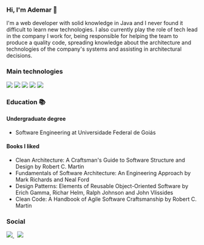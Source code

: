 ### Hi, I'm Ademar 👋

I'm a web developer with solid knowledge in Java and I never found it difficult to learn new technologies. I also currently play the role of tech lead in the company I work for, being responsible for helping the team to produce a quality code, spreading knowledge about the architecture and technologies of the company's systems and assisting in architectural decisions.

### Main technologies

![](https://img.shields.io/badge/OS-Linux-informational?style=flat&logo=linux&logoColor=white&color=2bbc8a)
![](https://img.shields.io/badge/Code-Java-informational?style=flat&logo=java&logoColor=white&color=2bbc8a)
![](https://img.shields.io/badge/Code-Angular-informational?style=flat&logo=angular&logoColor=white&color=2bbc8a)
![](https://img.shields.io/badge/Tools-PostgreSQL-informational?style=flat&logo=postgresql&logoColor=white&color=2bbc8a)
![](https://img.shields.io/badge/Tools-Docker-informational?style=flat&logo=docker&logoColor=white&color=2bbc8a)

### Education :books:
#### Undergraduate degree
 - Software Engineering at Universidade Federal de Goiás

#### Books I liked
 - Clean Architecture: A Craftsman's Guide to Software Structure and Design by Robert C. Martin
 - Fundamentals of Software Architecture: An Engineering Approach by Mark Richards and Neal Ford
 - Design Patterns: Elements of Reusable Object-Oriented Software by Erich Gamma, Richar Helm, Ralph Johnson and John Vlissides
 - Clean Code: A Handbook of Agile Software Craftsmanship by Robert C. Martin

### Social

<a href="https://twitter.com/ademarfsj">
    <img src="https://img.shields.io/badge/-Twitter-blue?style=flat-square&logo=Twitter&logoColor=white&link=https://www.twitter.com/ademarfsj/">
</a>&nbsp;
<a href="https://www.linkedin.com/in/ademarfsj/">
    <img src="https://img.shields.io/badge/-LinkedIn-blue?style=flat-square&logo=Linkedin&logoColor=white&link=https://www.linkedin.com/in/ademarfsj/">
</a>
<!--
**ademarfsj/ademarfsj** is a ✨ _special_ ✨ repository because its `README.md` (this file) appears on your GitHub profile.

Here are some ideas to get you started:

- 🔭 I’m currently working on ...
- 🌱 I’m currently learning ...
- 👯 I’m looking to collaborate on ...
- 🤔 I’m looking for help with ...
- 💬 Ask me about ...
- 📫 How to reach me: ...
- 😄 Pronouns: ...
- ⚡ Fun fact: ...
-->
